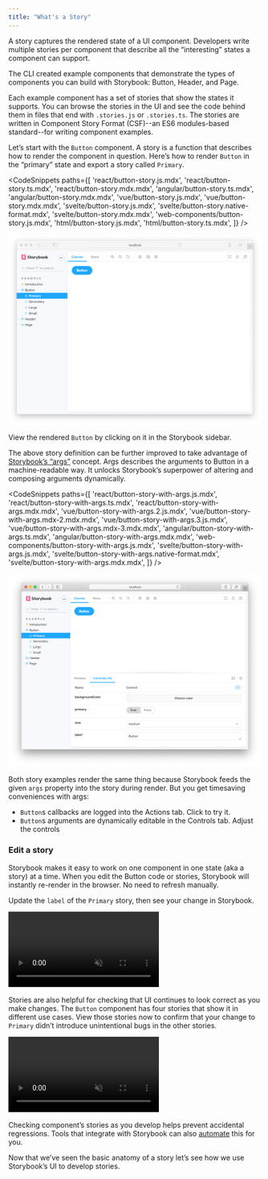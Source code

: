 ```yaml
---
title: "What's a Story"
---
```


A story captures the rendered state of a UI component. Developers write multiple stories per component that describe all the “interesting” states a component can support.

The CLI created example components that demonstrate the types of components you can build with Storybook: Button, Header, and Page.

Each example component has a set of stories that show the states it supports. You can browse the stories in the UI and see the code behind them in files that end with `.stories.js` or `.stories.ts`. The stories are written in Component Story Format (CSF)--an ES6 modules-based standard--for writing component examples.

Let’s start with the `Button` component. A story is a function that describes how to render the component in question. Here’s how to render `Button` in the “primary” state and export a story called `Primary`.

<!-- prettier-ignore-start -->

<CodeSnippets
  paths={[
    'react/button-story.js.mdx',
    'react/button-story.ts.mdx',
    'react/button-story.mdx.mdx',
    'angular/button-story.ts.mdx',
    'angular/button-story.mdx.mdx',
    'vue/button-story.js.mdx',
    'vue/button-story.mdx.mdx',
    'svelte/button-story.js.mdx',
    'svelte/button-story.native-format.mdx',
    'svelte/button-story.mdx.mdx',
    'web-components/button-story.js.mdx',
    'html/button-story.js.mdx',
    'html/button-story.ts.mdx',
  ]}
/>

<!-- prettier-ignore-end -->

![Initial button story](./example-button-noargs.png)

View the rendered `Button` by clicking on it in the Storybook sidebar.

The above story definition can be further improved to take advantage of [Storybook’s “args”](../writing-stories/args.md) concept. Args describes the arguments to Button in a machine-readable way. It unlocks Storybook’s superpower of altering and composing arguments dynamically.

<!-- prettier-ignore-start -->

<CodeSnippets
  paths={[
    'react/button-story-with-args.js.mdx',
    'react/button-story-with-args.ts.mdx',
    'react/button-story-with-args.mdx.mdx',
    'vue/button-story-with-args.2.js.mdx',
    'vue/button-story-with-args.mdx-2.mdx.mdx',
    'vue/button-story-with-args.3.js.mdx',
    'vue/button-story-with-args.mdx-3.mdx.mdx',
    'angular/button-story-with-args.ts.mdx',
    'angular/button-story-with-args.mdx.mdx',
    'web-components/button-story-with-args.js.mdx',
    'svelte/button-story-with-args.js.mdx',
    'svelte/button-story-with-args.native-format.mdx',
    'svelte/button-story-with-args.mdx.mdx',
  ]}
/>

<!-- prettier-ignore-end -->

![Button story with args](./example-button-args.png)

Both story examples render the same thing because Storybook feeds the given `args` property into the story during render. But you get timesaving conveniences with args:

- `Button`s callbacks are logged into the Actions tab. Click to try it.
- `Button`s arguments are dynamically editable in the Controls tab. Adjust the controls

### Edit a story

Storybook makes it easy to work on one component in one state (aka a story) at a time. When you edit the Button code or stories, Storybook will instantly re-render in the browser. No need to refresh manually.

Update the `label` of the `Primary` story, then see your change in Storybook.

<video autoPlay muted playsInline loop>
  <source
    src="example-button-hot-module-reload-optimized.mp4"
    type="video/mp4"
  />
</video>

Stories are also helpful for checking that UI continues to look correct as you make changes. The `Button` component has four stories that show it in different use cases. View those stories now to confirm that your change to `Primary` didn’t introduce unintentional bugs in the other stories.

<video autoPlay muted playsInline loop>
  <source
    src="example-button-browse-stories-optimized.mp4"
    type="video/mp4"
  />
</video>

Checking component’s stories as you develop helps prevent accidental regressions. Tools that integrate with Storybook can also [automate](../writing-tests/introduction.md) this for you.

Now that we’ve seen the basic anatomy of a story let’s see how we use Storybook’s UI to develop stories.
